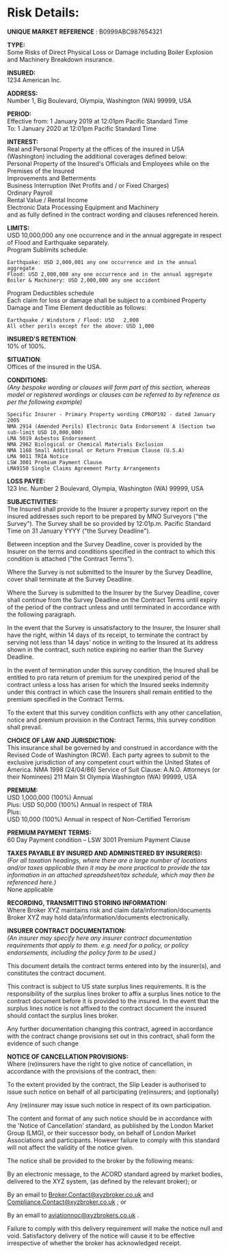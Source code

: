 # Risk Details:


**UNIQUE MARKET REFERENCE** :       B0999ABC987654321
<!-- hello -->



**TYPE:**  
Some Risks of Direct Physical Loss or Damage including Boiler Explosion and Machinery Breakdown insurance.

**INSURED:**  
1234 American Inc.

**ADDRESS:**  
Number 1, Big Boulevard, Olympia, Washington (WA) 99999, USA

**PERIOD:**   
Effective from:   1 January 2019 at 12:01pm Pacific Standard Time  
To:               1 January 2020 at 12:01pm Pacific Standard Time

**INTEREST:**  
Real and Personal Property at the offices of the insured in USA (Washington) including the additional coverages defined below:  
Personal Property of the Insured's Officials and Employees while on the Premises of the Insured  
Improvements and Betterments  
Business Interruption (Net Profits and / or Fixed Charges)  
Ordinary Payroll  
Rental Value / Rental Income  
Electronic Data Processing Equipment and Machinery  
and as fully defined in the contract wording and clauses referenced herein.  

**LIMITS:**  
USD 10,000,000 any one occurrence and in the annual aggregate in respect of Flood and Earthquake separately.  
Program Sublimits schedule:  
```
Earthquake: USD 2,000,001 any one occurrence and in the annual aggregate  
Flood: USD 2,000,000 any one occurrence and in the annual aggregate  
Boiler & Machinery: USD 2,000,000 any one accident  
```
Program Deductibles schedule  
Each claim for loss or damage shall be subject to a combined Property Damage and Time Element deductible as follows:  
```
Earthquake / Windstorm / Flood: USD   2,000  
All other perils except for the above: USD 1,000 
```
**INSURED'S  RETENTION**:     
10% of 100%.

**SITUATION**:  
Offices of the insured in the USA.

**CONDITIONS:**   
_(Any bespoke wording or clauses will form part of this section, whereas model or registered wordings or clauses can be referred to by reference as per the following example)_   
```
Specific Insurer - Primary Property wording CPROP192 - dated January 2005  
NMA 2914 (Amended Perils) Electronic Data Endorsement A (Section two sub-limit USD 10,000,000)  
LMA 5019 Asbestos Endorsement  
NMA 2962 Biological or Chemical Materials Exclusion  
NMA 1168 Small Additional or Return Premium Clause (U.S.A)  
LMA 9011 TRIA Notice  
LSW 3001 Premium Payment Clause  
LMA9150 Single Claims Agreement Party Arrangements  
```

**LOSS PAYEE:**  
123 Inc. Number 2 Boulevard, Olympia, Washington (WA) 99999, USA


**SUBJECTIVITIES:**  
The Insured shall provide to the Insurer a property survey report on the insured addresses such report to be prepared by MNO Surveyors ("the Survey"). The Survey shall be so provided by 12:01p.m. Pacific Standard Time on 31 January YYYY ("the Survey Deadline").

Between inception and the Survey Deadline, cover is provided by the Insurer on the terms and conditions specified in the contract to which this condition is attached ("the Contract Terms").

Where the Survey is not submitted to the Insurer by the Survey Deadline, cover shall terminate at the Survey Deadline.

Where the Survey is submitted to the Insurer by the Survey Deadline, cover shall continue from the Survey Deadline on the Contract Terms until expiry of the period of the contract unless and until terminated in accordance with the following paragraph.

In the event that the Survey is unsatisfactory to the Insurer, the Insurer shall have the right, within 14 days of its receipt, to terminate the contract by serving not less than 14 days' notice in writing to the Insured at its address shown in the contract, such notice expiring no earlier than the Survey Deadline.

In the event of termination under this survey condition, the Insured shall be entitled to pro rata return of premium for the unexpired period of the contract unless a loss has arisen for which the Insured seeks indemnity under this contract in which case the Insurers shall remain entitled to the premium specified in the Contract Terms.

To the extent that this survey condition conflicts with any other cancellation, notice and premium provision in the Contract Terms, this survey condition shall prevail.

**CHOICE OF LAW AND JURISDICTION:**  
This insurance shall be governed by and construed in accordance with the Revised Code of Washington (RCW). Each party agrees to submit to the exclusive jurisdiction of any competent court within the United States of America.
NMA 1998 (24/04/86) Service of Suit Clause:
A.N.O. Attorneys (or their Nominees)
211 Main St
Olympia
Washington (WA) 99999, USA

**PREMIUM:**  
USD 1,000,000 (100%) Annual  
Plus:
USD 50,000 (100%) Annual in respect of TRIA  
Plus:  
USD 10,000 (100%) Annual in respect of Non-Certified Terrorism


**PREMIUM PAYMENT TERMS:**  
60 Day Payment condition – LSW 3001 Premium Payment Clause

**TAXES PAYABLE BY INSURED AND ADMINISTERED BY INSURER(S):**  
_(For all taxation headings, where there are a large number of locations and/or taxes applicable then it may be more practical to provide the tax information in an attached spreadsheet/tax schedule, which may then be referenced here.)_  
None applicable

**RECORDING, TRANSMITTING STORING INFORMATION:**  
Where Broker XYZ maintains risk and claim data/information/documents Broker XYZ may hold data/information/documents electronically.

**INSURER CONTRACT DOCUMENTATION:**  
_(An insurer may specify here any insurer contract documentation requirements that apply to them. e.g. need for a policy, or policy endorsements, including the policy form to be used.)_

This document details the contract terms entered into by the insurer(s), and constitutes the contract document.

This contract is subject to US state surplus lines requirements. It is the responsibility of the surplus lines broker to affix a surplus lines notice to the contract document before it is provided to the insured. In the event that the surplus lines notice is not affixed to the contract document the insured should contact the surplus lines broker.

Any further documentation changing this contract, agreed in accordance with the contract change provisions set out in this contract, shall form the evidence of such change

**NOTICE OF CANCELLATION PROVISIONS:**   
Where (re)insurers have the right to give notice of cancellation, in accordance with the provisions of the contract, then:

To the extent provided by the contract, the Slip Leader is authorised to issue such notice on behalf of all participating (re)insurers; and (optionally)

Any (re)insurer may issue such notice in respect of its own participation.


The content and format of any such notice should be in accordance with the 'Notice of Cancellation' standard, as published by the London Market Group (LMG), or their successor body, on behalf of London Market Associations and participants. However failure to comply with this standard will not affect the validity of the notice given.



The notice shall be provided to the broker by the following means:

By an electronic message, to the ACORD standard agreed by market bodies, delivered to the XYZ system, (as defined by the relevant broker); or

By an email to [Broker.Contact@xyzbroker.co.uk](mailto:Broker.Contact@xyzbroker.co.uk)  and [Compliance.Contact@xyzbroker.co.uk](mailto:Compliance.Contact@xyzbroker.co.uk) ; or

By an email to [aviationnoc@xyzbrokers.co.uk](mailto:aviationnoc@xyzbrokers.co.uk) .

Failure to comply with this delivery requirement will make the notice null and void. Satisfactory delivery of the notice will cause it to be effective irrespective of whether the broker has acknowledged receipt.


